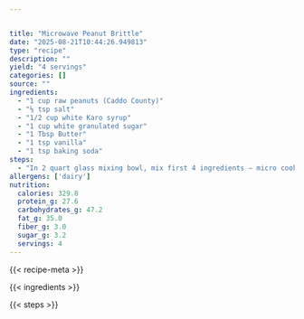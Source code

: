 ```yaml
---


title: "Microwave Peanut Brittle"
date: "2025-08-21T10:44:26.949813"
type: "recipe"
description: ""
yield: "4 servings"
categories: []
source: ""
ingredients:
  - "1 cup raw peanuts (Caddo County)"
  - "⅛ tsp salt"
  - "1/2 cup white Karo syrup"
  - "1 cup white granulated sugar"
  - "1 Tbsp Butter"
  - "1 tsp vanilla"
  - "1 tsp baking soda"
steps:
  - "In 2 quart glass mixing bowl, mix first 4 ingredients – micro cook on HIGH for 4 minutes. Stir and replace bowl in oven for 3 more minutes on HIGH. Stir in 1 Tbsp Butter, put back in oven for 1 minute on HIGH. Add vanilla, stir, and place back in oven of 1 minute on HIGH. Add 1 tsp baking soda and beat. Pour onto greased tray and spread. Let harden and break into pieces. Store in airtight container."
allergens: ['dairy']
nutrition:
  calories: 329.8
  protein_g: 27.6
  carbohydrates_g: 47.2
  fat_g: 35.0
  fiber_g: 3.0
  sugar_g: 3.2
  servings: 4
---
```


{{< recipe-meta >}}

{{< ingredients >}}

{{< steps >}}
